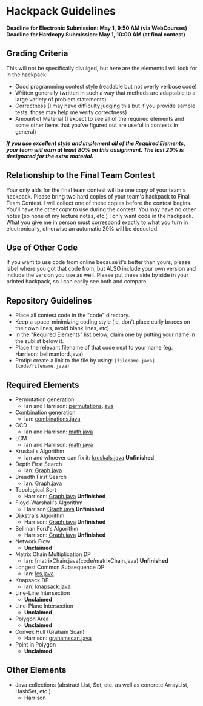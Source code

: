 # Hackpack Guidelines

**Deadline for Electronic Submission: May 1, 9:50 AM (via WebCourses)**
**Deadline for Hardcopy Submission: May 1, 10:00 AM (at final contest)**

## Grading Criteria

This will not be specifically divulged, but here are the elements I will look for in the hackpack:

- Good programming contest style (readable but not overly verbose code)
- Written generally (written in such a way that methods are adaptable to a large variety of problem statements)
- Correctness (I may have difficulty judging this but if you provide sample tests, those may help me verify correctness)
- Amount of Material (I expect to see all of the required elements and some other items that you've figured out are useful in contests in general)

***If you use excellent style and implement all of the Required Elements, your team  will earn at least 80% on this assignment. The last 20% is designated for the extra material.***

## Relationship to the Final Team Contest

Your only aids for the final team contest will be one copy of your team's hackpack. Please bring two hard copies of your team's hackpack to Final Team Contest. I will collect one of these copies before the contest begins. You'll have the other copy to use during the contest. You may have no other notes (so none of my lecture notes, etc.) I only want code in the hackpack. What you give me in person must correspond exactly to what you turn in electronically, otherwise an automatic 20% will be deducted.

## Use of Other Code

If you want to use code from online because it's better than yours, please label where you got that code from, but ALSO include your own version and include the version you use as well. Please put these side by side in your printed hackpack, so I can easily see both and compare.

## Repository Guidelines

- Place all contest code in the "code" directory.
- Keep a space-minimizing coding style (ie, don't place curly braces on their own lines, avoid blank lines, etc)
- In the "Required Elements" list below, claim one by putting your name in the sublist below it.
- Place the relevant filename of that code next to your name (eg. Harrison: bellmanford.java)
- Protip: create a link to the file by using: `[filename.java](code/filename.java)`

## Required Elements

- Permutation generation
	- Ian and Harrison: [permutations.java](code/permutations.java)
- Combination generation
	- Ian: [combinations.java](code/combinations.java)
- GCD
	- Ian and Harrison: [math.java](code/math.java)
- LCM
	- Ian and Harrison: [math.java](code/math.java)
- Kruskal's Algorithm
	- Ian and whoever can fix it: [kruskals.java](code/Graph.java) **Unfinished**
- Depth First Search
	- Ian: [Graph.java](code/Graph.java)
- Breadth First Search
	- Ian: [Graph.java](code/Graph.java)
- Topological Sort
	- Harrison: [Graph.java](code/Graph.java) **Unfinished**
- Floyd-Warshall's Algorithm
	- Harrison [Graph.java](code/Graph.java) **Unfinished**
- Dijkstra's Algorithm
	- Harrison: [Graph.java](code/Graph.java) **Unfinished**
- Bellman Ford's Algorithm
	- Harrison: [Graph.java](code/Graph.java) **Unfinished**
- Network Flow
	- **Unclaimed**
- Matrix Chain Multiplication DP
	- Ian: [matrixChain.java(code/matrixChain.java) **Unfinished**
- Longest Common Subsequence DP
	- Ian: [lcs.java](code/lcs.java)
- Knapsack DP
	- Ian: [knapsack.java](code/knapsack.java)
- Line-Line Intersection
	- **Unclaimed**
- Line-Plane Intersection
	- **Unclaimed**
- Polygon Area
	- **Unclaimed**
- Convex Hull (Graham Scan)
	- Harrison: [grahamscan.java](code/grahamscan.java)
- Point in Polygon
	- **Unclaimed**

## Other Elements

- Java collections (abstract List, Set, etc. as well as concrete ArrayList, HashSet, etc.)
	- Harrison